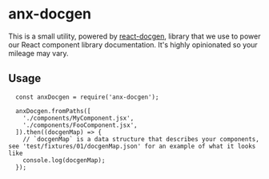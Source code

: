 # anx-docgen

This is a small utility, powered by [react-docgen][dg], library that we use to
power our React component library documentation. It's highly opinionated so
your mileage may vary.

## Usage

```
  const anxDocgen = require('anx-docgen');

  anxDocgen.fromPaths([
    './components/MyComponent.jsx',
    './components/FooComponent.jsx',
  ]).then((docgenMap) => {
    // `docgenMap` is a data structure that describes your components, see 'test/fixtures/01/docgenMap.json' for an example of what it looks like
    console.log(docgenMap);
  });
```

[dg]: https://github.com/reactjs/react-docgen
